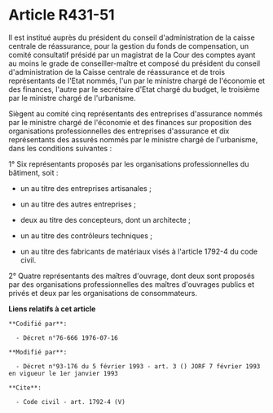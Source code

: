 # Article R431-51

Il est institué auprès du président du conseil d'administration de la caisse centrale de réassurance, pour la gestion du
fonds de compensation, un comité consultatif présidé par un magistrat de la Cour des comptes ayant au moins le grade de
conseiller-maître et composé du président du conseil d'administration de la Caisse centrale de réassurance et de trois
représentants de l'Etat nommés, l'un par le ministre chargé de l'économie et des finances, l'autre par le secrétaire d'Etat
chargé du budget, le troisième par le ministre chargé de l'urbanisme. 

Siègent au comité cinq représentants des entreprises d'assurance nommés par le ministre chargé de l'économie et des finances
sur proposition des organisations professionnelles des entreprises d'assurance et dix représentants des assurés nommés par le
ministre chargé de l'urbanisme, dans les conditions suivantes : 

1° Six représentants proposés par les organisations professionnelles du bâtiment, soit :

- un au titre des entreprises artisanales ;

- un au titre des autres entreprises ;

- deux au titre des concepteurs, dont un architecte ;

- un au titre des contrôleurs techniques ;

- un au titre des fabricants de matériaux visés à l'article 1792-4 du code civil. 

2° Quatre représentants des maîtres d'ouvrage, dont deux sont proposés par des organisations professionnelles des maîtres
d'ouvrages publics et privés et deux par les organisations de consommateurs.

**Liens relatifs à cet article**

	**Codifié par**:

	  - Décret n°76-666 1976-07-16

	**Modifié par**:

	  - Décret n°93-176 du 5 février 1993 - art. 3 () JORF 7 février 1993 en vigueur le 1er janvier 1993

	**Cite**:

	  - Code civil - art. 1792-4 (V)
